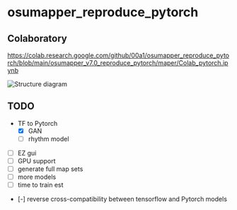 # osumapper_reproduce_pytorch
 
## Colaboratory

https://colab.research.google.com/github/00a1/osumapper_reproduce_pytorch/blob/main/osumapper_v7.0_reproduce_pytorch/maper/Colab_pytorch.ipynb

![Structure diagram](https://i.imgur.com/QfImd1k.png)

## TODO

- TF to Pytorch
    - [x] GAN
    - [ ] rhythm model
- [ ] EZ gui
- [ ] GPU support
- [ ] generate full map sets
- [ ] more models
- [ ] time to train est
- [-] reverse cross-compatibility between tensorflow and Pytorch models
